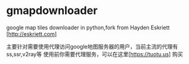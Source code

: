 # gmapdownloader
google map tiles downloader in python,fork from Hayden Eskriett [http://eskriett.com]

主要针对需要使用代理访问google地图服务器的用户，当前主流的代理有ss,ssr,v2ray等
使用前你需要代理服务，可以在这里[https://tuotu.us] 购买
